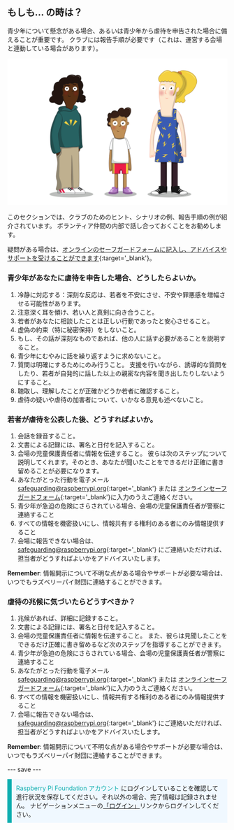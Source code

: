 ## もしも... の時は？

青少年について懸念がある場合、あるいは青少年から虐待を申告された場合に備えることが重要です。 クラブには報告手順が必要です（これは、運営する会場と連動している場合があります）。

![3名の若者が立っている。](images/8-Diverse-Mix-2.png)

このセクションでは、クラブのためのヒント、シナリオの例、報告手順の例が紹介されています。 ボランティア仲間の内部で話し合っておくことをお勧めします。

疑問がある場合は、[オンラインのセーフガードフォームに記入し、アドバイスやサポートを受けることができます](https://form.raspberrypi.org/f/safeguarding-concern-form){:target='_blank'}。

### 青少年があなたに虐待を申告した場合、どうしたらよいか。

1. 冷静に対応する：深刻な反応は、若者を不安にさせ、不安や罪悪感を増幅させる可能性があります。
1. 注意深く耳を傾け、若い人と真剣に向き合うこと。
1. 若者があなたに相談したことは正しい行動であったと安心させること。
1. 虚偽の約束（特に秘密保持）をしないこと。
1. もし、その話が深刻なものであれば、他の人に話す必要があることを説明すること。
1. 青少年にむやみに話を繰り返すように求めないこと。
1. 質問は明確にするためにのみ行うこと。 支援を行いながら、誘導的な質問をしたり、若者が自発的に話した以上の親密な内容を聞き出したりしないようにすること。
1. 聴取し、理解したことが正確かどうか若者に確認すること。
1. 虐待の疑いや虐待の加害者について、いかなる意見も述べないこと。

### 若者が虐待を公表した後、どうすればよいか。

1. 会話を録音すること。
1. 文書による記録には、署名と日付を記入すること。
1. 会場の児童保護責任者に情報を伝達すること。 彼らは次のステップについて説明してくれます。そのとき、あなたが聞いたことをできるだけ正確に書き留めることが必要になります。
1. あなたがとった行動を電子メール[safeguarding@raspberrypi.org](mailto:safeguarding@raspberrypi.org){:target='_blank'} または [オンラインセーフガードフォーム](https://form.raspberrypi.org/f/safeguarding-concern-form){:target='_blank'}に入力のうえご連絡ください。
1. 青少年が急迫の危険にさらされている場合、会場の児童保護責任者が警察に連絡すること
1. すべての情報を機密扱いにし、情報共有する権利のある者にのみ情報提供すること
1. 会場に報告できない場合は、[safeguarding@raspberrypi.org](mailto:safeguarding@raspberrypi.org){:target='_blank'} にご連絡いただければ、担当者がどうすればよいかをアドバイスいたします。

**Remember**: 情報開示について不明な点がある場合やサポートが必要な場合は、いつでもラズベリーパイ財団に連絡することができます。

### 虐待の兆候に気づいたらどうすべきか？

1. 兆候があれば、詳細に記録すること。
1. 文書による記録には、署名と日付を記入すること。
1. 会場の児童保護責任者に情報を伝達すること。 また、彼らは見聞したことをできるだけ正確に書き留めるなど次のステップを指導することができます。
1. 青少年が急迫の危険にさらされている場合、会場の児童保護責任者が警察に連絡すること
1. あなたがとった行動を電子メール[safeguarding@raspberrypi.org](mailto:safeguarding@raspberrypi.org){:target='_blank'} または [オンラインセーフガードフォーム](https://form.raspberrypi.org/f/safeguarding-concern-form){:target='_blank'}に入力のうえご連絡ください。
1. すべての情報を機密扱いにし、情報共有する権利のある者にのみ情報提供すること
1. 会場に報告できない場合は、[safeguarding@raspberrypi.org](mailto:safeguarding@raspberrypi.org){:target='_blank'} にご連絡いただければ、担当者がどうすればよいかをアドバイスいたします。

**Remember**: 情報開示について不明な点がある場合やサポートが必要な場合は、いつでもラズベリーパイ財団に連絡することができます。

--- save ---

<p style="border-left: solid; border-width:10px; border-color: #0faeb0; background-color: aliceblue; padding: 10px;">
<span style="color: #0faeb0">Raspberry Pi Foundation アカウント</span> にログインしていることを確認して進行状況を保存してください。それ以外の場合、完了情報は記録されません。 ナビゲーションメニューの<a href="https://my.raspberrypi.org/login">「ログイン」</a>リンクからログインしてください。
</p>
